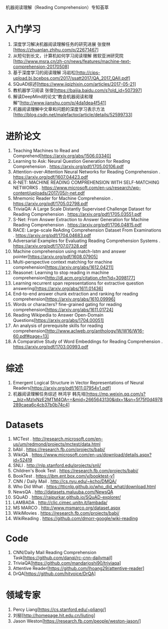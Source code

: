 机器阅读理解（Reading Comprehension）专知荟萃

# 入门学习
1. 深度学习解决机器阅读理解任务的研究进展 张俊林[https://zhuanlan.zhihu.com/p/22671467]
1. 从短句到长文，计算机如何学习阅读理解 微软亚洲研究院[http://www.msra.cn/zh-cn/news/features/machine-text-comprehension-20170508]
1. 基于深度学习的阅读理解 冯岩松[http://cips-upload.bj.bcebos.com/2017/ssatt2017/QA_2017_QAII.pdf]
1. SQuAD综述[https://www.jiqizhixin.com/articles/2017-05-21]
1. 教机器学习阅读 张俊[https://baijia.baidu.com/s?old_id=507397]
1. 解读DeepMind的论文“教会机器阅读和理解”[http://www.jianshu.com/p/4da1dea4f541]
1. 机器阅读理解中文章和问题的深度学习表示方法[http://blog.csdn.net/malefactor/article/details/52599733]

# 进阶论文
1. Teaching Machines to Read and Comprehend[https://arxiv.org/abs/1506.03340]
1. Learning to Ask: Neural Question Generation for Reading Comprehension . https://arxiv.org/pdf/1705.00106.pdf
1. Attention-over-Attention Neural Networks for Reading Comprehension . https://arxiv.org/pdf/1607.04423.pdf
1. R-NET: MACHINE READING COMPREHENSION WITH SELF-MATCHING NETWORKS . https://www.microsoft.com/en-us/research/wp-content/uploads/2017/05/r-net.pdf
1. Mnemonic Reader for Machine Comprehension . https://arxiv.org/pdf/1705.02798.pdf
1. TriviaQA: A Large Scale Distantly Supervised Challenge Dataset for Reading Comprehension . https://arxiv.org/pdf/1705.03551.pdf
1. S-Net: From Answer Extraction to Answer Generation for Machine Reading Comprehension . https://arxiv.org/pdf/1706.04815.pdf
1. RACE: Large-scale ReAding Comprehension Dataset From Examinations . https://arxiv.org/pdf/1704.04683.pdf
1. Adversarial Examples for Evaluating Reading Comprehension Systems . https://arxiv.org/pdf/1707.07328.pdf
1. Machine comprehension using match-lstm and answer pointer[https://arxiv.org/pdf/1608.07905]
1. Multi-perspective context matching for machine comprehension[https://arxiv.org/abs/1612.04211]
1. Reasonet: Learning to stop reading in machine comprehension[http://dl.acm.org/citation.cfm?id=3098177]
1. Learning recurrent span representations for extractive question answering[https://arxiv.org/abs/1611.01436]
1. End-to-end answer chunk extraction and ranking for reading comprehension[https://arxiv.org/abs/1610.09996]
1. Words or characters? fine-grained gating for reading comprehension[https://arxiv.org/abs/1611.01724]
1. Reading Wikipedia to Answer Open-Domain Questions[https://arxiv.org/abs/1704.00051]
1. An analysis of prerequisite skills for reading comprehension[http://www.aclweb.org/anthology/W/W16/W16-60.pdf#page=13]
1. A Comparative Study of Word Embeddings for Reading Comprehension . https://arxiv.org/pdf/1703.00993.pdf
# 综述
1. Emergent Logical Structure in Vector Representations of Neural Readers[https://arxiv.org/pdf/1611.07954v1.pdf]
1. 机器阅读理解任务综述 林鸿宇 韩先培[https://mp.weixin.qq.com/s?__biz=MzIxNzE2MTM4OA==&mid=2665643130&idx=1&sn=5f75f0d4978289caea6c4cb37b0b74c4]

# Datasets
1. MCTest . http://research.microsoft.com/en-us/um/redmond/projects/mctest/data.html
1. bAbI . https://research.fb.com/projects/babi/
1. WikiQA . https://www.microsoft.com/en-us/download/details.aspx?id=52419
1. SNLI . http://nlp.stanford.edu/projects/snli/
1. Children's Book Test . https://research.fb.com/projects/babi/
1. BookTest . https://ibm.ent.box.com/v/booktest-v1
1. CNN / Daily Mail . http://cs.nyu.edu/~kcho/DMQA/
1. Who Did What . https://tticnlp.github.io/who_did_what/download.html
1. NewsQA . http://datasets.maluuba.com/NewsQA
1. SQuAD . https://rajpurkar.github.io/SQuAD-explorer/
1. LAMBADA . http://clic.cimec.unitn.it/lambada/
1. MS MARCO . http://www.msmarco.org/dataset.aspx
1. WikiMovies . https://research.fb.com/projects/babi/
1. WikiReading . https://github.com/dmorr-google/wiki-reading

# Code
1. CNN/Daily Mail Reading Comprehension Task[https://github.com/danqi/rc-cnn-dailymail]
1. TriviaQA[https://github.com/mandarjoshi90/triviaqa]
1. Attentive Reader[https://github.com/lhoang29/attentive-reader]
1. DrQA[https://github.com/hitvoice/DrQA]

# 领域专家
1. Percy Liang[https://cs.stanford.edu/~pliang/]
1. 刘挺[http://homepage.hit.edu.cn/liuting]
1. Jason Weston[https://research.fb.com/people/weston-jason/]